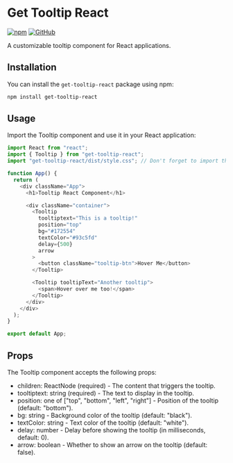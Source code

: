 # Get Tooltip React

[![npm](https://img.shields.io/npm/v/get-tooltip-react)](https://www.npmjs.com/package/get-tooltip-react)
[![GitHub](https://img.shields.io/github/license/khuranamanan/get-tooltip-react)](LICENSE)

A customizable tooltip component for React applications.

## Installation

You can install the `get-tooltip-react` package using npm:

```sh
npm install get-tooltip-react
```

## Usage

Import the Tooltip component and use it in your React application:

```js
import React from "react";
import { Tooltip } from "get-tooltip-react";
import "get-tooltip-react/dist/style.css"; // Don't forget to import the CSS for styling

function App() {
  return (
    <div className="App">
      <h1>Tooltip React Component</h1>

      <div className="container">
        <Tooltip
          tooltiptext="This is a tooltip!"
          position="top"
          bg="#172554"
          textColor="#93c5fd"
          delay={500}
          arrow
        >
          <button className="tooltip-btn">Hover Me</button>
        </Tooltip>

        <Tooltip tooltipText="Another tooltip">
          <span>Hover over me too!</span>
        </Tooltip>
      </div>
    </div>
  );
}

export default App;
```

## Props
The Tooltip component accepts the following props:

- children: ReactNode (required) - The content that triggers the tooltip.
- tooltiptext: string (required) - The text to display in the tooltip.
- position: one of ["top", "bottom", "left", "right"] - Position of the tooltip (default: "bottom").
- bg: string - Background color of the tooltip (default: "black").
- textColor: string - Text color of the tooltip (default: "white").
- delay: number - Delay before showing the tooltip (in milliseconds, default: 0).
- arrow: boolean - Whether to show an arrow on the tooltip (default: false).
